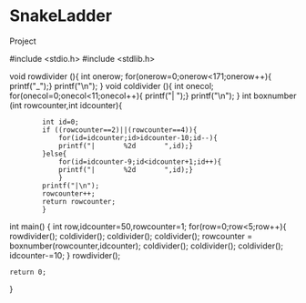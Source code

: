# SnakeLadder
Project

#include <stdio.h>
#include <stdlib.h>

void rowdivider (){
            int onerow;
            for(onerow=0;onerow<171;onerow++){
            printf("_");}
            printf("\n");
}
void coldivider (){
            int onecol;
            for(onecol=0;onecol<11;onecol++){
            printf("|                ");}
            printf("\n");
}
int boxnumber (int rowcounter,int idcounter){

            int id=0;
            if ((rowcounter==2)||(rowcounter==4)){
                for(id=idcounter;id>idcounter-10;id--){
                printf("|       %2d       ",id);}
            }else{
                for(id=idcounter-9;id<idcounter+1;id++){
                printf("|       %2d       ",id);}
                }
            printf("|\n");
            rowcounter++;
            return rowcounter;
            }

int main()
{
    int row,idcounter=50,rowcounter=1;
    for(row=0;row<5;row++){
            rowdivider();
            coldivider();
            coldivider();
            coldivider();
            rowcounter = boxnumber(rowcounter,idcounter);
            coldivider();
            coldivider();
            coldivider();
            idcounter-=10;
    }
            rowdivider();

    return 0;
}
